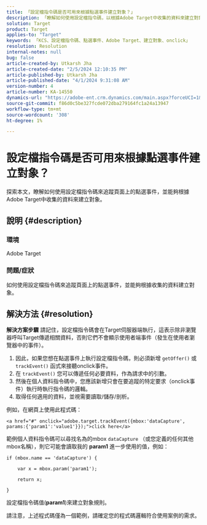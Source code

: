 ```yaml
---
title: 「設定檔指令碼是否可用來根據點選事件建立對象？」
description: 「瞭解如何使用設定檔指令碼，以根據Adobe Target中收集的資料來建立對象。」
solution: Target
product: Target
applies-to: "Target"
keywords: 「KCS、設定檔指令碼、點選事件、Adobe Target、建立對象、onclick」
resolution: Resolution
internal-notes: null
bug: false
article-created-by: Utkarsh Jha
article-created-date: "2/5/2024 12:10:35 PM"
article-published-by: Utkarsh Jha
article-published-date: "4/1/2024 9:31:08 AM"
version-number: 4
article-number: KA-14550
dynamics-url: "https://adobe-ent.crm.dynamics.com/main.aspx?forceUCI=1&pagetype=entityrecord&etn=knowledgearticle&id=a16c748c-1fc4-ee11-9079-6045bd0065f9"
source-git-commit: f86d0c5be327fcde072dba279164fc1a24a13947
workflow-type: tm+mt
source-wordcount: '308'
ht-degree: 1%

---
```


# 設定檔指令碼是否可用來根據點選事件建立對象？


探索本文，瞭解如何使用設定檔指令碼來追蹤頁面上的點選事件，並能夠根據Adobe Target中收集的資料來建立對象。

## 說明 {#description}


### 環境

Adobe Target

### 問題/症狀

如何使用設定檔指令碼來追蹤頁面上的點選事件，並能夠根據收集的資料建立對象。


## 解決方法 {#resolution}


<b>解決方案步驟</b>
請記住，設定檔指令碼會在Target伺服器端執行，這表示除非瀏覽器呼叫Target傳遞相關資料，否則它們不會顯示使用者端事件（發生在使用者瀏覽器中的事件）。

1. 因此，如果您想在點選事件上執行設定檔指令碼，則必須新增 `getOffer()` 或 `trackEvent()` 函式來接聽onclick事件。
2. 在 `trackEvent()` 您可以傳遞任何必要資料，作為請求中的引數。
3. 然後在個人資料指令碼中，您應該新增只會在要追蹤的特定要求（onclick事件）執行時執行指令碼的邏輯。
4. 取得任何適用的資料，並視需要讀取/儲存/剖析。


例如，在網頁上使用此程式碼：

`<a href="#" onclick="adobe.target.trackEvent({mbox:'dataCapture', params:{'param1':'value1'}});">click here</a>`

範例個人資料指令碼可以尋找名為的mbox `dataCapture` （或您定義的任何其他mbox名稱），則它可能會讀取我的 <b>param1</b> 進一步使用的值，例如：


```
if (mbox.name == 'dataCapture') {
```


`    var x = mbox.param('param1'); `

`    return x; `

`}`

設定檔指令碼值(<b>param1</b>)來建立對象規則。

請注意，上述程式碼僅為一個範例，請確定您的程式碼邏輯符合使用案例的需求。
